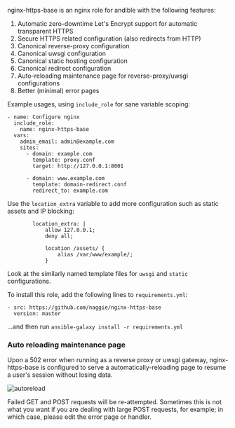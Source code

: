 nginx-https-base is an nginx role for andible with the following features:

1. Automatic zero-downtime Let's Encrypt support for automatic transparent
   HTTPS
2. Secure HTTPS related configuration (also redirects from HTTP)
3. Canonical reverse-proxy configuration
4. Canonical uwsgi configuration
5. Canonical static hosting configuration
6. Canonical redirect configuration
7. Auto-reloading maintenance page for reverse-proxy/uwsgi configurations
8. Better (minimal) error pages


Example usages, using `include_role` for sane variable scoping:

```
- name: Configure nginx
  include_role:
    name: nginx-https-base
  vars:
    admin_email: admin@example.com
    sites:
      - domain: example.com
        template: proxy.conf
        target: http://127.0.0.1:8001

      - domain: www.example.com
        template: domain-redirect.conf
        redirect_to: example.com
```

Use the `location_extra` variable to add more configuration such as static
assets and IP blocking:

```
        location_extra: |
            allow 127.0.0.1;
            deny all;

            location /assets/ {
                alias /var/www/example/;
            }
```


Look at the similarly named template files for `uwsgi` and `static`
configurations.


To install this role, add the following lines to `requirements.yml`:

```
- src: https://github.com/naggie/nginx-https-base
  version: master

```

...and then run `ansible-galaxy install -r requirements.yml`

### Auto reloading maintenance page

Upon a 502 error when running as a reverse proxy or uwsgi gateway,
nginx-https-base is configured to serve a automatically-reloading page to
resume a user's session without losing data.

![autoreload](https://github.com/naggie/nginx-https-base/raw/master/autoreload.gif)

Failed GET and POST requests will be re-attempted. Sometimes this is not what
you want if you are dealing with large POST requests, for example; in which
case, please edit the error page or handler.

